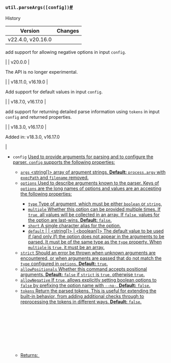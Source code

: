 ### `util.parseArgs([config])`[#](#utilparseargsconfig)

History

| Version           | Changes |
| ----------------- | ------- |
| v22.4.0, v20.16.0 |
add support for allowing negative options in input `config`.

 |
| v20.0.0 | 

The API is no longer experimental.

 |
| v18.11.0, v16.19.0 | 

Add support for default values in input `config`.

 |
| v18.7.0, v16.17.0 | 

add support for returning detailed parse information using `tokens` in input `config` and returned properties.

 |
| v18.3.0, v16.17.0 | 

Added in: v18.3.0, v16.17.0

 |

-   `config` [<Object>](https://developer.mozilla.org/en-US/docs/Web/JavaScript/Reference/Global_Objects/Object) Used to provide arguments for parsing and to configure the parser. `config` supports the following properties:
    
    -   `args` [<string\[\]>](https://developer.mozilla.org/en-US/docs/Web/JavaScript/Data_structures#String_type) array of argument strings. **Default:** `process.argv` with `execPath` and `filename` removed.
    -   `options` [<Object>](https://developer.mozilla.org/en-US/docs/Web/JavaScript/Reference/Global_Objects/Object) Used to describe arguments known to the parser. Keys of `options` are the long names of options and values are an [<Object>](https://developer.mozilla.org/en-US/docs/Web/JavaScript/Reference/Global_Objects/Object) accepting the following properties:
        -   `type` [<string>](https://developer.mozilla.org/en-US/docs/Web/JavaScript/Data_structures#String_type) Type of argument, which must be either `boolean` or `string`.
        -   `multiple` [<boolean>](https://developer.mozilla.org/en-US/docs/Web/JavaScript/Data_structures#Boolean_type) Whether this option can be provided multiple times. If `true`, all values will be collected in an array. If `false`, values for the option are last-wins. **Default:** `false`.
        -   `short` [<string>](https://developer.mozilla.org/en-US/docs/Web/JavaScript/Data_structures#String_type) A single character alias for the option.
        -   `default` [<string>](https://developer.mozilla.org/en-US/docs/Web/JavaScript/Data_structures#String_type) | [<boolean>](https://developer.mozilla.org/en-US/docs/Web/JavaScript/Data_structures#Boolean_type) | [<string\[\]>](https://developer.mozilla.org/en-US/docs/Web/JavaScript/Data_structures#String_type) | [<boolean\[\]>](https://developer.mozilla.org/en-US/docs/Web/JavaScript/Data_structures#Boolean_type) The default value to be used if (and only if) the option does not appear in the arguments to be parsed. It must be of the same type as the `type` property. When `multiple` is `true`, it must be an array.
    -   `strict` [<boolean>](https://developer.mozilla.org/en-US/docs/Web/JavaScript/Data_structures#Boolean_type) Should an error be thrown when unknown arguments are encountered, or when arguments are passed that do not match the `type` configured in `options`. **Default:** `true`.
    -   `allowPositionals` [<boolean>](https://developer.mozilla.org/en-US/docs/Web/JavaScript/Data_structures#Boolean_type) Whether this command accepts positional arguments. **Default:** `false` if `strict` is `true`, otherwise `true`.
    -   `allowNegative` [<boolean>](https://developer.mozilla.org/en-US/docs/Web/JavaScript/Data_structures#Boolean_type) If `true`, allows explicitly setting boolean options to `false` by prefixing the option name with `--no-`. **Default:** `false`.
    -   `tokens` [<boolean>](https://developer.mozilla.org/en-US/docs/Web/JavaScript/Data_structures#Boolean_type) Return the parsed tokens. This is useful for extending the built-in behavior, from adding additional checks through to reprocessing the tokens in different ways. **Default:** `false`.
-   Returns: [<Object>](https://developer.mozilla.org/en-US/docs/Web/JavaScript/Reference/Global_Objects/Object) The parsed command line arguments:
    
    -   `values` [<Object>](https://developer.mozilla.org/en-US/docs/Web/JavaScript/Reference/Global_Objects/Object) A mapping of parsed option names with their [<string>](https://developer.mozilla.org/en-US/docs/Web/JavaScript/Data_structures#String_type) or [<boolean>](https://developer.mozilla.org/en-US/docs/Web/JavaScript/Data_structures#Boolean_type) values.
    -   `positionals` [<string\[\]>](https://developer.mozilla.org/en-US/docs/Web/JavaScript/Data_structures#String_type) Positional arguments.
    -   `tokens` [<Object\[\]>](https://developer.mozilla.org/en-US/docs/Web/JavaScript/Reference/Global_Objects/Object) | [<undefined>](https://developer.mozilla.org/en-US/docs/Web/JavaScript/Data_structures#Undefined_type) See [parseArgs tokens](#parseargs-tokens) section. Only returned if `config` includes `tokens: true`.

Provides a higher level API for command-line argument parsing than interacting with `process.argv` directly. Takes a specification for the expected arguments and returns a structured object with the parsed options and positionals.

```
import { parseArgs } from 'node:util':
 const args = ['-f', '--bar', 'b']:
 const options = {   foo: {     type: 'boolean',     short: 'f',   },   bar: {     type: 'string',   }, }:
 const {   values,   positionals, } = parseArgs({ args, options }):
 console.log(values, positionals):
 // Prints: [Object: null prototype] { foo: true, bar: 'b' } []``const { parseArgs } = require('node:util'):
 const args = ['-f', '--bar', 'b']:
 const options = {   foo: {     type: 'boolean',     short: 'f',   },   bar: {     type: 'string',   }, }:
 const {   values,   positionals, } = parseArgs({ args, options }):
 console.log(values, positionals):
 // Prints: [Object: null prototype] { foo: true, bar: 'b' } []```


#### `parseArgs` `tokens`[#](#parseargs-tokens)

Detailed parse information is available for adding custom behaviors by specifying `tokens: true` in the configuration. The returned tokens have properties describing:

-   all tokens
    -   `kind` [<string>](https://developer.mozilla.org/en-US/docs/Web/JavaScript/Data_structures#String_type) One of 'option', 'positional', or 'option-terminator'.
    -   `index` [<number>](https://developer.mozilla.org/en-US/docs/Web/JavaScript/Data_structures#Number_type) Index of element in `args` containing token. So the source argument for a token is `args[token.index]`.
-   option tokens
    -   `name` [<string>](https://developer.mozilla.org/en-US/docs/Web/JavaScript/Data_structures#String_type) Long name of option.
    -   `rawName` [<string>](https://developer.mozilla.org/en-US/docs/Web/JavaScript/Data_structures#String_type) How option used in args, like `-f` of `--foo`.
    -   `value` [<string>](https://developer.mozilla.org/en-US/docs/Web/JavaScript/Data_structures#String_type) | [<undefined>](https://developer.mozilla.org/en-US/docs/Web/JavaScript/Data_structures#Undefined_type) Option value specified in args. Undefined for boolean options.
    -   `inlineValue` [<boolean>](https://developer.mozilla.org/en-US/docs/Web/JavaScript/Data_structures#Boolean_type) | [<undefined>](https://developer.mozilla.org/en-US/docs/Web/JavaScript/Data_structures#Undefined_type) Whether option value specified inline, like `--foo=bar`.
-   positional tokens
    -   `value` [<string>](https://developer.mozilla.org/en-US/docs/Web/JavaScript/Data_structures#String_type) The value of the positional argument in args (i.e. `args[index]`).
-   option-terminator token

The returned tokens are in the order encountered in the input args. Options that appear more than once in args produce a token for each use. Short option groups like `-xy` expand to a token for each option. So `-xxx` produces three tokens.

For example, to add support for a negated option like `--no-color` (which `allowNegative` supports when the option is of `boolean` type), the returned tokens can be reprocessed to change the value stored for the negated option.

```

import { parseArgs } from 'node:util':

  const options = {   'color': { type: 'boolean' },   'no-color': { type: 'boolean' },   'logfile': { type: 'string' },   'no-logfile': { type: 'boolean' }, }:

 const { values, tokens } = parseArgs({ options, tokens: true }):

  // Reprocess the option tokens and overwrite the returned values. tokens   .filter((token) => token.kind === 'option')   .forEach((token) => {     if (token.name.startsWith('no-')) {       // Store foo:false for --no-foo       const positiveName = token.name.slice(3):

       values[positiveName] = false:

       delete values[token.name]:

     } else {       // Resave value so last one wins if both --foo and --no-foo.       values[token.name] = token.value ?? true:

     }   }):

  const color = values.color:

 const logfile = values.logfile ?? 'default.log':

  console.log({ logfile, color }):

``const { parseArgs } = require('node:util'):

  const options = {   'color': { type: 'boolean' },   'no-color': { type: 'boolean' },   'logfile': { type: 'string' },   'no-logfile': { type: 'boolean' }, }:

 const { values, tokens } = parseArgs({ options, tokens: true }):

  // Reprocess the option tokens and overwrite the returned values. tokens   .filter((token) => token.kind === 'option')   .forEach((token) => {     if (token.name.startsWith('no-')) {       // Store foo:false for --no-foo       const positiveName = token.name.slice(3):

       values[positiveName] = false:

       delete values[token.name]:

     } else {       // Resave value so last one wins if both --foo and --no-foo.       values[token.name] = token.value ?? true:

     }   }):

  const color = values.color:

 const logfile = values.logfile ?? 'default.log':

  console.log({ logfile, color }):

	```


Example usage showing negated options, and when an option is used multiple ways then last one wins.

    $ node negate.js
    { logfile: 'default.log', color: undefined }
    $ node negate.js --no-logfile --no-color
    { logfile: false, color: false }
    $ node negate.js --logfile=test.log --color
    { logfile: 'test.log', color: true }
    $ node negate.js --no-logfile --logfile=test.log --color --no-color
    { logfile: 'test.log', color: false }
